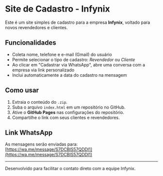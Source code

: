 # Site de Cadastro - Infynix

Este é um site simples de cadastro para a empresa **Infynix**, voltado para novos revendedores e clientes.

## Funcionalidades

- Coleta nome, telefone e e-mail (Gmail) do usuário
- Permite selecionar o tipo de cadastro: *Revendedor* ou *Cliente*
- Ao clicar em "Cadastrar via WhatsApp", abre uma conversa com a empresa via link personalizado
- Inclui automaticamente a data do cadastro na mensagem

## Como usar

1. Extraia o conteúdo do `.zip`.
2. Suba o arquivo `index.html` em um repositório no GitHub.
3. Ative o **GitHub Pages** nas configurações do repositório.
4. Compartilhe o link com seus clientes e revendedores.

## Link WhatsApp

As mensagens serão enviadas para:  
[https://wa.me/message/S7DCBIS57QDDI1](https://wa.me/message/S7DCBIS57QDDI1)

---

Desenvolvido para facilitar o contato direto com a equipe Infynix.
